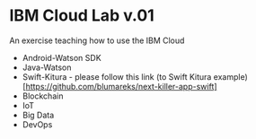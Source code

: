 # IBM Cloud Lab v.01
An exercise teaching how to use the IBM Cloud

- Android-Watson SDK
- Java-Watson  
- Swift-Kitura - please follow this link (to Swift Kitura example)[https://github.com/blumareks/next-killer-app-swift]
- Blockchain
- IoT
- Big Data
- DevOps
